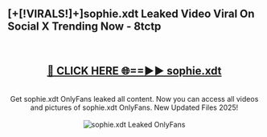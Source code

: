 <h2>[+[!VIRALS!]+]sophie.xdt Leaked Video Viral On Social X Trending Now - 8tctp</h2>
<br>
<div align="center">
<h2><a href="https://libra.edu.pl?sophie.xdt" rel="nofollow">🔴 CLICK HERE 🌐==►► sophie.xdt</a></h2>
<br>
Get sophie.xdt OnlyFans leaked all content. Now you can access all videos and pictures of sophie.xdt OnlyFans. New Updated Files 2025!
<br>
<br>
<a href="https://libra.edu.pl?sophie.xdt" rel="nofollow" data-target="animated-image.originalLink"><img src="https://i.ibb.co.com/WyWwxjT/player-gif2.gif" alt="sophie.xdt Leaked OnlyFans" style="max-width: 100%; display: inline-block;" data-target="animated-image.originalImage"></a>
</div>
<br>